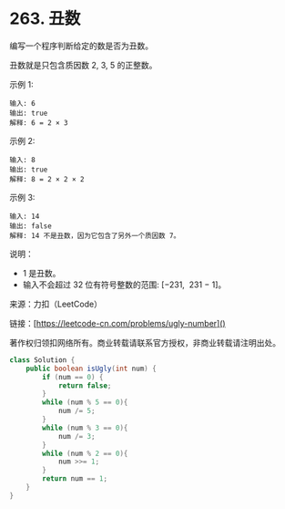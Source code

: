 # 263. 丑数
编写一个程序判断给定的数是否为丑数。

丑数就是只包含质因数 2, 3, 5 的正整数。

示例 1:

```
输入: 6
输出: true
解释: 6 = 2 × 3
```
示例 2:

```
输入: 8
输出: true
解释: 8 = 2 × 2 × 2
```
示例 3:

```
输入: 14
输出: false 
解释: 14 不是丑数，因为它包含了另外一个质因数 7。
```
说明：

- 1 是丑数。
- 输入不会超过 32 位有符号整数的范围: [−231,  231 − 1]。

来源：力扣（LeetCode）

链接：[https://leetcode-cn.com/problems/ugly-number]()

著作权归领扣网络所有。商业转载请联系官方授权，非商业转载请注明出处。

```java
class Solution {
    public boolean isUgly(int num) {
        if (num == 0) {
            return false;
        }
        while (num % 5 == 0){
            num /= 5;
        }
        while (num % 3 == 0){
            num /= 3;
        }
        while (num % 2 == 0){
            num >>= 1;
        }
        return num == 1;
    }
}
```